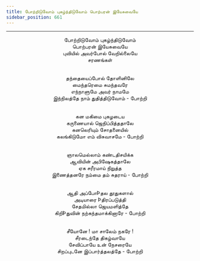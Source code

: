 ```yaml
---
title: போற்றிடுவோம் புகழ்ந்திடுவோம் பொற்பரன் இயேசுவையே
sidebar_position: 661
---
```


---
<center>
போற்றிடுவோம் புகழ்ந்திடுவோம்<br/>
பொற்பரன் இயேசுவையே<br/>
புவியில் அவர்போல் வேறில்லையே<br/>
சரணங்கள்<br/><br/>

தந்தையைப்போல் தோளினிலே<br/>
மைந்தரெமை சுமந்தவரே<br/>
எந்நாளுமே அவர் நாமமே<br/>
இந்நிலத்தே நாம் துதித்திடுவோம்                - போற்றி<br/><br/>

கன மகிமை புகழடைய<br/>
கருணையால் ஜெநிப்பித்ததாலே<br/>
கனலெரியும் சோதனையில்<br/>
கலங்கிடுமோ எம் விசுவாசமே                - போற்றி<br/><br/>

ஞாலமெல்லாம் கண்டதிசயிக்க<br/>
ஆவியின் அபிஷேகத்தாலே<br/>
ஏக சரீரமாய் நிறுத்த<br/>
இணைத்தனரே நம்மை தம் சுதராய்                - போற்றி<br/><br/>

ஆதி அப்போÞதல தூதுகளால்<br/>
அடியாரை Þதிரப்படுத்தி<br/>
சேதமில்லா ஜெயமளித்தே<br/>
கிறிÞதுவின் நற்கந்தமாக்கினாரே                - போற்றி<br/><br/>

சீயோனே ! மா சாலேம் நகரே !<br/>
சீரடைந்தே திகழ்வாயே<br/>
சேவிப்பாயே உன் நேசரையே<br/>
சிறப்புடனே இப்பார்த்தலத்தே                - போற்றி
</center>
